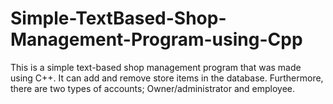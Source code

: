 # Simple-TextBased-Shop-Management-Program-using-Cpp
This is a simple text-based shop management program that was made using C++. It can add and remove store items in the database. Furthermore, there are two types of accounts; Owner/administrator and employee.
